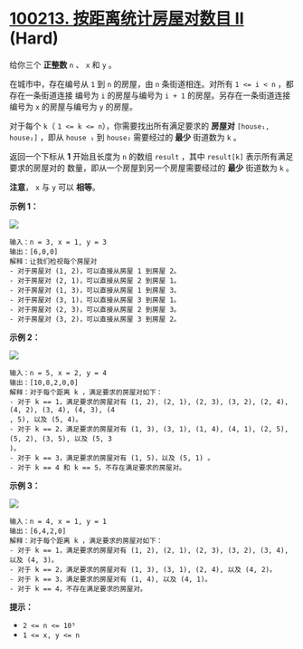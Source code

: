 # [100213. 按距离统计房屋对数目 II][link] (Hard)

[link]: https://leetcode.cn/contest/weekly-contest-381/problems/count-the-number-of-houses-at-a-certain-distance-ii/

给你三个 **正整数** `n` 、 `x` 和 `y` 。

在城市中，存在编号从 `1` 到 `n` 的房屋，由 `n` 条街道相连。对所有 `1 <= i < n` ，都存在一条街道连接
编号为 `i` 的房屋与编号为 `i + 1` 的房屋。另存在一条街道连接编号为 `x` 的房屋与编号为 `y` 的房屋。

对于每个 `k`（ `1 <= k <= n`），你需要找出所有满足要求的 **房屋对** `[house₁, house₂]` ，即从 `house
₁` 到 `house₂` 需要经过的 **最少** 街道数为 `k` 。

返回一个下标从 **1** 开始且长度为 `n` 的数组 `result` ，其中 `result[k]` 表示所有满足要求的房屋对的
数量，即从一个房屋到另一个房屋需要经过的 **最少** 街道数为 `k` 。

**注意**， `x` 与 `y` 可以 **相等**。

**示例 1：**

![](https://assets.leetcode.com/uploads/2023/12/20/example2.png)

```
输入：n = 3, x = 1, y = 3
输出：[6,0,0]
解释：让我们检视每个房屋对
- 对于房屋对 (1, 2)，可以直接从房屋 1 到房屋 2。
- 对于房屋对 (2, 1)，可以直接从房屋 2 到房屋 1。
- 对于房屋对 (1, 3)，可以直接从房屋 1 到房屋 3。
- 对于房屋对 (3, 1)，可以直接从房屋 3 到房屋 1。
- 对于房屋对 (2, 3)，可以直接从房屋 2 到房屋 3。
- 对于房屋对 (3, 2)，可以直接从房屋 3 到房屋 2。
```

**示例 2：**

![](https://assets.leetcode.com/uploads/2023/12/20/example3.png)

```
输入：n = 5, x = 2, y = 4
输出：[10,8,2,0,0]
解释：对于每个距离 k ，满足要求的房屋对如下：
- 对于 k == 1，满足要求的房屋对有 (1, 2), (2, 1), (2, 3), (3, 2), (2, 4), (4, 2), (3, 4), (4, 3), (4
, 5), 以及 (5, 4)。
- 对于 k == 2，满足要求的房屋对有 (1, 3), (3, 1), (1, 4), (4, 1), (2, 5), (5, 2), (3, 5), 以及 (5, 3
)。
- 对于 k == 3，满足要求的房屋对有 (1, 5)，以及 (5, 1) 。
- 对于 k == 4 和 k == 5，不存在满足要求的房屋对。
```

**示例 3：**

![](https://assets.leetcode.com/uploads/2023/12/20/example5.png)

```
输入：n = 4, x = 1, y = 1
输出：[6,4,2,0]
解释：对于每个距离 k ，满足要求的房屋对如下：
- 对于 k == 1，满足要求的房屋对有 (1, 2), (2, 1), (2, 3), (3, 2), (3, 4), 以及 (4, 3)。
- 对于 k == 2，满足要求的房屋对有 (1, 3), (3, 1), (2, 4), 以及 (4, 2)。
- 对于 k == 3，满足要求的房屋对有 (1, 4), 以及 (4, 1)。
- 对于 k == 4，不存在满足要求的房屋对。
```

**提示：**

- `2 <= n <= 10⁵`
- `1 <= x, y <= n`
